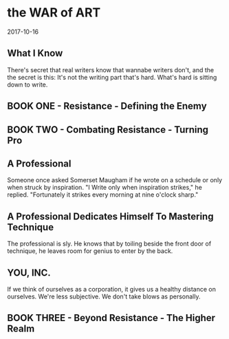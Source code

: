 # the WAR of ART
2017-10-16


## What I Know
There's secret that real writers know that wannabe writers don't, and the the secret is this: It's not the writing part that's hard. What's hard is sitting down to write.


## BOOK ONE - Resistance - Defining the Enemy


## BOOK TWO - Combating Resistance - Turning Pro
## A Professional
Someone once asked Somerset Maugham if he wrote on a schedule or only when struck by inspiration. "I Write only when inspiration strikes," he replied. "Fortunately it strikes every morning at nine o'clock sharp."

## A Professional Dedicates Himself To Mastering Technique
The professional is sly. He knows that by toiling beside the front door of technique, he leaves room for genius to enter by the back.

## YOU, INC.
If we think of ourselves as a corporation, it gives us a healthy distance on ourselves. We're less subjective. We don't take blows as personally.


## BOOK THREE - Beyond Resistance - The Higher Realm
